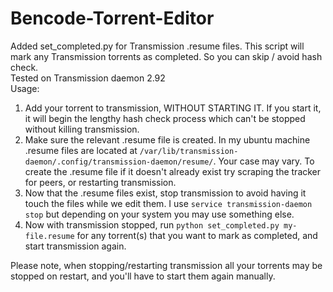 # Bencode-Torrent-Editor

Added set_completed.py for Transmission .resume files.
This script will mark any Transmission torrents as completed.
So you can skip / avoid hash check.  
Tested on Transmission daemon 2.92  
Usage:  
1. Add your torrent to transmission, WITHOUT STARTING IT. If you start it, it will begin the lengthy hash check process which can't be stopped without killing transmission.  
2. Make sure the relevant .resume file is created. In my ubuntu machine .resume files are located at `/var/lib/transmission-daemon/.config/transmission-daemon/resume/`. Your case may vary. To create the .resume file if it doesn't already exist try scraping the tracker for peers, or restarting transmission.  
3. Now that the .resume files exist, stop transmission to avoid having it touch the files while we edit them. I use `service transmission-daemon stop` but depending on your system you may use something else.  
4. Now with transmission stopped, run `python set_completed.py my-file.resume` for any torrent(s) that you want to mark as completed, and start transmission again.

Please note, when stopping/restarting transmission all your torrents may be stopped on restart, and you'll have to start them again manually.
